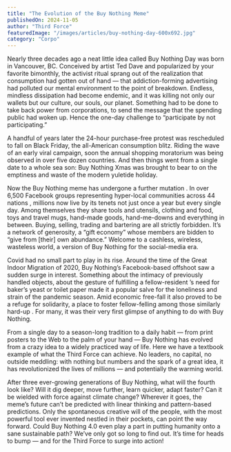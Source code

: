 ```yaml
---
title: "The Evolution of the Buy Nothing Meme"
publishedOn: 2024-11-05
author: "Third Force"
featuredImage: "/images/articles/buy-nothing-day-600x692.jpg"
category: "Corpo"
---
```


Nearly three decades ago a neat little idea called Buy Nothing Day was born in Vancouver, BC. Conceived by artist Ted Dave and popularized by your favorite bimonthly, the activist ritual sprang out of the realization that consumption had gotten out of hand — that addiction-forming advertising had polluted our mental environment to the point of breakdown. Endless, mindless dissipation had become endemic, and it was killing not only our wallets but our culture, our souls, our planet. Something had to be done to take back power from corporations, to send the message that the spending public had woken up. Hence the one-day challenge to “participate by not participating.”

A handful of years later the 24-hour purchase-free protest was rescheduled to fall on Black Friday, the all-American consumption blitz. Riding the wave of an early viral campaign, soon the annual shopping moratorium was being observed in over five dozen countries. And then things went from a single date to a whole sea son: Buy Nothing Xmas was brought to bear to on the emptiness and waste of the modern yuletide holiday.

Now the Buy Nothing meme has undergone a further mutation . In over 6,500 Facebook groups representing hyper-local communities across 44 nations , millions now live by its tenets not just once a year but every single day. Among themselves they share tools and utensils, clothing and food, toys and travel mugs, hand-made goods, hand-me-downs and everything in between. Buying, selling, trading and bartering are all strictly forbidden. It’s a network of generosity, a “gift economy” whose members are bidden to “give from [their] own abundance.” Welcome to a cashless, wireless, wasteless world, a version of Buy Nothing for the social-media era.

Covid had no small part to play in its rise. Around the time of the Great Indoor Migration of 2020, Buy Nothing’s Facebook-based offshoot saw a sudden surge in interest. Something about the intimacy of previously handled objects, about the gesture of fulfilling a fellow-resident ’s need for baker’s yeast or toilet paper made it a popular salve for the loneliness and strain of the pandemic season. Amid economic free-fall it also proved to be a refuge for solidarity, a place to foster fellow-felling among those similarly hard-up . For many, it was their very first glimpse of anything to do with Buy Nothing.

From a single day to a season-long tradition to a daily habit — from print posters to the Web to the palm of your hand — Buy Nothing has evolved from a crazy idea to a widely practiced way of life. Here we have a textbook example of what the Third Force can achieve. No leaders, no capital, no outside meddling: with nothing but numbers and the spark of a great idea, it has revolutionized the lives of millions — and potentially the warming world.

After three ever-growing generations of Buy Nothing, what will the fourth look like? Will it dig deeper, move further, learn quicker, adapt faster? Can it be wielded with force against climate change? Wherever it goes, the meme’s future can’t be predicted with linear thinking and pattern-based predictions. Only the spontaneous creative will of the people, with the most powerful tool ever invented nestled in their pockets, can point the way forward. Could Buy Nothing 4.0 even play a part in putting humanity onto a sane sustainable path? We’ve only got so long to find out. It’s time for heads to bump — and for the Third Force to surge into action!

